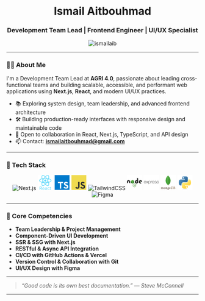 <h1 align="center">Ismail Aitbouhmad</h1>
<h3 align="center">Development Team Lead | Frontend Engineer | UI/UX Specialist</h3>

<p align="center">
  <img src="https://komarev.com/ghpvc/?username=ismailaib&label=Profile%20Views&color=0e75b6&style=flat" alt="ismailaib" />
</p>

---

### 👨‍💻 About Me

I'm a Development Team Lead at **AGRI 4.0**, passionate about leading cross-functional teams and building scalable, accessible, and performant web applications using **Next.js**, **React**, and modern UI/UX practices.

- 📚 Exploring system design, team leadership, and advanced frontend architecture
- 🛠️ Building production-ready interfaces with responsive design and maintainable code
- 💬 Open to collaboration in React, Next.js, TypeScript, and API design
- 📫 Contact: **ismailaitbouhmad@gmail.com**

---

### 🧰 Tech Stack

<p align="center">
  <img src="https://cdn.worldvectorlogo.com/logos/nextjs-2.svg" alt="Next.js" width="40" />
  <img src="https://raw.githubusercontent.com/devicons/devicon/master/icons/react/react-original-wordmark.svg" alt="React" width="40" />
  <img src="https://raw.githubusercontent.com/devicons/devicon/master/icons/typescript/typescript-original.svg" alt="TypeScript" width="40" />
  <img src="https://raw.githubusercontent.com/devicons/devicon/master/icons/javascript/javascript-original.svg" alt="JavaScript" width="40" />
  <img src="https://www.vectorlogo.zone/logos/tailwindcss/tailwindcss-icon.svg" alt="TailwindCSS" width="40" />
  <img src="https://raw.githubusercontent.com/devicons/devicon/master/icons/nodejs/nodejs-original-wordmark.svg" alt="Node.js" width="40" />
  <img src="https://raw.githubusercontent.com/devicons/devicon/master/icons/express/express-original-wordmark.svg" alt="Express" width="40" />
  <img src="https://raw.githubusercontent.com/devicons/devicon/master/icons/mongodb/mongodb-original-wordmark.svg" alt="MongoDB" width="40" />
  <img src="https://raw.githubusercontent.com/devicons/devicon/master/icons/python/python-original.svg" alt="Python" width="40" />
  <img src="https://www.vectorlogo.zone/logos/figma/figma-icon.svg" alt="Figma" width="40" />
</p>

---

### 🧪 Core Competencies

- **Team Leadership & Project Management**  
- **Component-Driven UI Development**  
- **SSR & SSG with Next.js**  
- **RESTful & Async API Integration**  
- **CI/CD with GitHub Actions & Vercel**  
- **Version Control & Collaboration with Git**  
- **UI/UX Design with Figma**

---

> *“Good code is its own best documentation.” — Steve McConnell*

---

